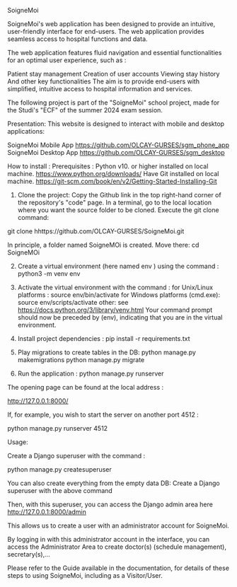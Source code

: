 SoigneMoi

SoigneMoi's web application has been designed to provide an intuitive, user-friendly interface for end-users. The web application provides seamless access to hospital functions and data.

The web application features fluid navigation and essential functionalities for an optimal user experience, such as :

Patient stay management
Creation of user accounts
Viewing stay history
And other key functionalities
The aim is to provide end-users with simplified, intuitive access to hospital information and services.

The following project is part of the "SoigneMoi" school project, made for the Studi's "ECF" of the summer 2024 exam session.


Presentation:
This website is designed to interact with mobile and desktop applications:

SoigneMoi Mobile App https://github.com/OLCAY-GURSES/sgm_phone_app
SoigneMoi Desktop App https://github.com/OLCAY-GURSES/sgm_desktop

How to install :
Prerequisites :
Python v10. or higher installed on local machine. https://www.python.org/downloads/
Have Git installed on local machine. https://git-scm.com/book/en/v2/Getting-Started-Installing-Git

1. Clone the project:
Copy the Github link in the top right-hand corner of the repository's "code" page.
In a terminal, go to the local location where you want the source folder to be cloned.
Execute the git clone command:

 git clone hhttps://github.com/OLCAY-GURSES/SoigneMoi.git
 
In principle, a folder named SoigneMOi is created. Move there:
 cd SoigneMOi

2. Create a virtual environment (here named env ) using the command :
 python3 -m venv env

3. Activate the virtual environment with the command :
for Unix/Linux platforms :
 source env/bin/activate
for Windows platforms (cmd.exe):
 source env/scripts/activate
other: see https://docs.python.org/3/library/venv.html
Your command prompt should now be preceded by (env), indicating that you are in the virtual environment.

4. Install project dependencies :
 pip install -r requirements.txt

5. Play migrations to create tables in the DB:
 python manage.py makemigrations 
 python manage.py migrate

6. Run the application :
 python manage.py runserver 

 The opening page can be found at the local address :

 http://127.0.0.1:8000/ 

 If, for example, you wish to start the server on another port 4512 : 

 python manage.py runserver 4512

Usage:

Create a Django superuser with the command :

 python manage.py createsuperuser

You can also create everything from the empty data DB:
Create a Django superuser with the above command

Then, with this superuser, you can access the Django admin area here http://127.0.0.1:8000/admin

This allows us to create a user with an administrator account for SoigneMoi. 


By logging in with this administrator account in the interface, you can access the Administrator Area to create doctor(s) (schedule management), secretary(s),...

Please refer to the Guide available in the documentation, for details of these steps to using SoigneMoi, including as a Visitor/User.











